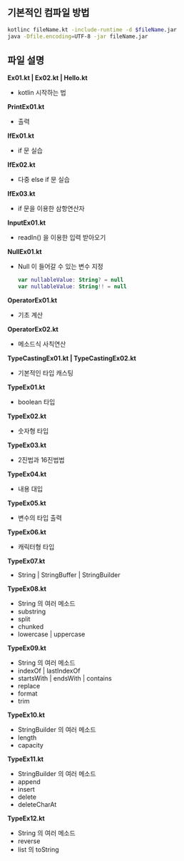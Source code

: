 ## 기본적인 컴파일 방법
```bash
kotlinc fileName.kt -include-runtime -d $fileName.jar
java -Dfile.encoding=UTF-8 -jar fileName.jar
```

## 파일 설명

**Ex01.kt | Ex02.kt | Hello.kt**
- kotlin 시작하는 법

**PrintEx01.kt**
- 출력

**IfEx01.kt**
- if 문 실습

**IfEx02.kt**
- 다중 else if 문 실습

**IfEx03.kt**
- if 문을 이용한 삼항연산자

**InputEx01.kt**
- readIn() 을 이용한 입력 받아오기

**NullEx01.kt**
- Null 이 들어갈 수 있는 변수 지정
    ```kotlin
    var nullableValue: String? = null
    var nullableValue: String!! = null
    ```

**OperatorEx01.kt**
- 기초 계산

**OperatorEx02.kt**
- 메소드식 사칙연산

**TypeCastingEx01.kt | TypeCastingEx02.kt**
- 기본적인 타입 캐스팅

**TypeEx01.kt**
- boolean 타입

**TypeEx02.kt**
- 숫자형 타입

**TypeEx03.kt**
- 2진법과 16진법법

**TypeEx04.kt**
- 내용 대입

**TypeEx05.kt**
- 변수의 타입 출력

**TypeEx06.kt**
- 캐릭터형 타입

**TypeEx07.kt**
- String | StringBuffer | StringBuilder

**TypeEx08.kt**
- String 의 여러 메소드
- substring
- split
- chunked
- lowercase | uppercase

**TypeEx09.kt**
- String 의 여러 메소드
- indexOf | lastIndexOf
- startsWith | endsWith | contains
- replace
- format
- trim

**TypeEx10.kt**
- StringBuilder 의 여러 메소드
- length
- capacity

**TypeEx11.kt**
- StringBuilder 의 여러 메소드
- append
- insert
- delete
- deleteCharAt

**TypeEx12.kt**
- String 의 여러 메소드
- reverse
- list 의 toString